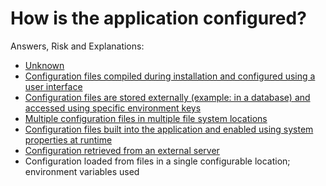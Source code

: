 # How is the application configured?

Answers, Risk and Explanations:

* [Unknown](./05-app-cross-cutting-concerns/appcccq02/exp01.md)<div class="risk-box unknown"></div>
* [Configuration files compiled during installation and configured using a user interface](./05-app-cross-cutting-concerns/appcccq02/exp02.md)<div class="risk-box high"></div>
* [Configuration files are stored externally (example: in a database) and accessed using specific environment keys](./05-app-cross-cutting-concerns/appcccq02/exp03.md)<div class="risk-box high"></div>
* [Multiple configuration files in multiple file system locations](./05-app-cross-cutting-concerns/appcccq02/exp04.md)<div class="risk-box medium"></div>
* [Configuration files built into the application and enabled using system properties at runtime](./05-app-cross-cutting-concerns/appcccq02/exp05.md)<div class="risk-box medium"></div>
* [Configuration retrieved from an external server](./05-app-cross-cutting-concerns/appcccq02/exp06.md)<div class="risk-box medium"></div>
* Configuration loaded from files in a single configurable location; environment variables used<div class="risk-box low"></div>
